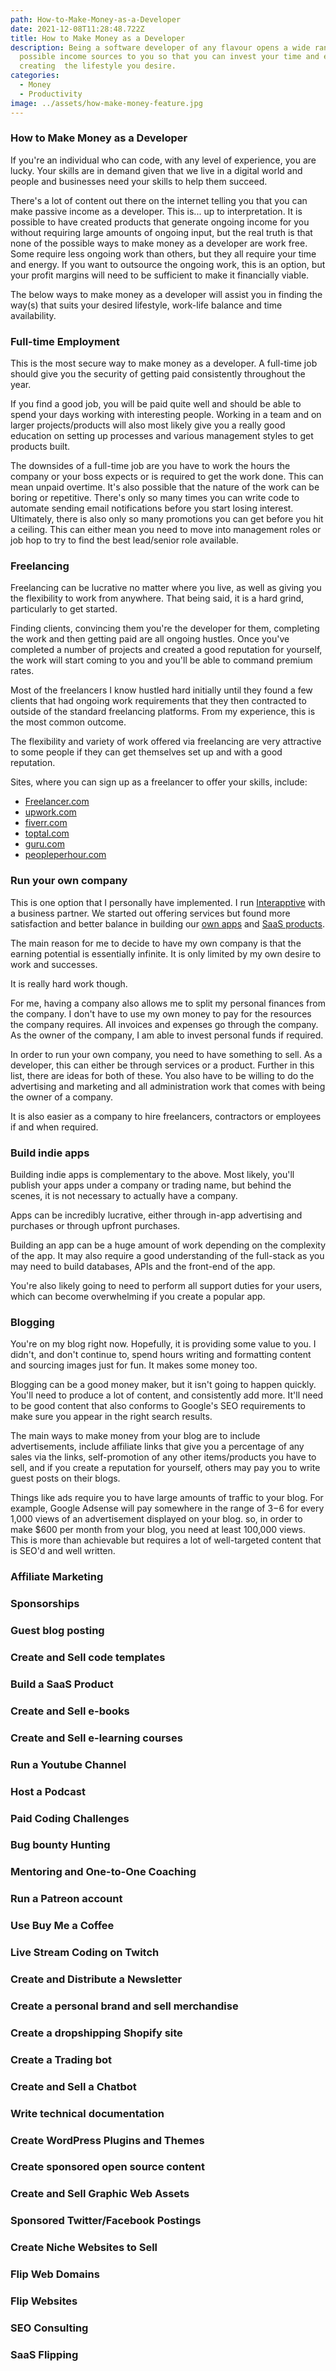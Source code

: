 ```yaml
---
path: How-to-Make-Money-as-a-Developer
date: 2021-12-08T11:28:48.722Z
title: How to Make Money as a Developer
description: Being a software developer of any flavour opens a wide range of
  possible income sources to you so that you can invest your time and energy in
  creating  the lifestyle you desire.
categories:
  - Money
  - Productivity
image: ../assets/how-make-money-feature.jpg
---
```

### How to Make Money as a Developer

If you're an individual who can code, with any level of experience, you are lucky. Your skills are in demand given that we live in a digital world and people and businesses need your skills to help them succeed.

There's a lot of content out there on the internet telling you that you can make passive income as a developer. This is... up to interpretation. It is possible to have created products that generate ongoing income for you without requiring large amounts of ongoing input, but the real truth is that none of the possible ways to make money as a developer are work free. Some require less ongoing work than others, but they all require your time and energy. If you want to outsource the ongoing work, this is an option, but your profit margins will need to be sufficient to make it financially viable.

The below ways to make money as a developer will assist you in finding the way(s) that suits your desired lifestyle, work-life balance and time availability.

### Full-time Employment

This is the most secure way to make money as a developer. A full-time job should give you the security of getting paid consistently throughout the year. 

If you find a good job, you will be paid quite well and should be able to spend your days working with interesting people. Working in a team and on larger projects/products will also most likely give you a really good education on setting up processes and various management styles to get products built.

The downsides of a full-time job are you have to work the hours the company or your boss expects or is required to get the work done. This can mean unpaid overtime. It's also possible that the nature of the work can be boring or repetitive. There's only so many times you can write code to automate sending email notifications before you start losing interest. Ultimately, there is also only so many promotions you can get before you hit a ceiling. This can either mean you need to move into management roles or job hop to try to find the best lead/senior role available. 

### Freelancing

Freelancing can be lucrative no matter where you live, as well as giving you the flexibility to work from anywhere. That being said, it is a hard grind, particularly to get started. 

Finding clients, convincing them you're the developer for them, completing the work and then getting paid are all ongoing hustles. Once you've completed a number of projects and created a good reputation for yourself, the work will start coming to you and you'll be able to command premium rates. 

Most of the freelancers I know hustled hard initially until they found a few clients that had ongoing work requirements that they then contracted to outside of the standard freelancing platforms. From my experience, this is the most common outcome. 

The flexibility and variety of work offered via freelancing are very attractive to some people if they can get themselves set up and with a good reputation.

Sites, where you can sign up as a freelancer to offer your skills, include:

* [Freelancer.com](https://freelancer.com)
* [upwork.com](https://upwork.com)
* [fiverr.com ](https://fiverr.com)
* [toptal.com](https://toptal.com)
* [guru.com](https://guru.com)
* [peopleperhour.com](https://peopleperhour.com)

### Run your own company

This is one option that I personally have implemented. I run [Interapptive](https://www.interapptive.com.au) with a business partner. We started out offering services but found more satisfaction and better balance in building our [own apps](https://play.google.com/store/apps/dev?id=7306544510458352015) and [SaaS products](https://www.defectwise.com.au).

The main reason for me to decide to have my own company is that the earning potential is essentially infinite. It is only limited by my own desire to work and successes. 

It is really hard work though.

For me, having a company also allows me to split my personal finances from the company. I don't have to use my own money to pay for the resources the company requires. All invoices and expenses go through the company. As the owner of the company, I am able to invest personal funds if required.

In order to run your own company, you need to have something to sell. As a developer, this can either be through services or a product. Further in this list, there are ideas for both of these. You also have to be willing to do the advertising and marketing and all administration work that comes with being the owner of a company.

It is also easier as a company to hire freelancers, contractors or employees if and when required.

### Build indie apps

Building indie apps is complementary to the above. Most likely, you'll publish your apps under a company or trading name, but behind the scenes, it is not necessary to actually have a company.

Apps can be incredibly lucrative, either through in-app advertising and purchases or through upfront purchases. 

Building an app can be a huge amount of work depending on the complexity of the app. It may also require a good understanding of the full-stack as you may need to build databases, APIs and the front-end of the app.

You're also likely going to need to perform all support duties for your users, which can become overwhelming if you create a popular app.

### Blogging

You're on my blog right now. Hopefully, it is providing some value to you. I didn't, and don't continue to, spend hours writing and formatting content and sourcing images just for fun. It makes some money too.

Blogging can be a good money maker, but it isn't going to happen quickly. You'll need to produce a lot of content, and consistently add more. It'll need to be good content that also conforms to Google's SEO requirements to make sure you appear in the right search results.

The main ways to make money from your blog are to include advertisements, include affiliate links that give you a percentage of any sales via the links, self-promotion of any other items/products you have to sell, and if you create a reputation for yourself, others may pay you to write guest posts on their blogs. 

Things like ads require you to have large amounts of traffic to your blog. For example, Google Adsense will pay somewhere in the range of $3-$6 for every 1,000 views of an advertisement displayed on your blog. so, in order to make $600 per month from your blog, you need at least 100,000 views. This is more than achievable but requires a lot of well-targeted content that is SEO'd and well written.

### Affiliate Marketing

### Sponsorships

### Guest blog posting

### Create and Sell code templates

### Build a SaaS Product

### Create and Sell e-books

### Create and Sell e-learning courses

### Run a Youtube Channel

### Host a Podcast

### Paid Coding Challenges

### Bug bounty Hunting

### Mentoring and One-to-One Coaching

### Run a Patreon account

### Use Buy Me a Coffee

### Live Stream Coding on Twitch

### Create and Distribute a Newsletter

### Create a personal brand and sell merchandise

### Create a dropshipping Shopify site

### Create a Trading bot

### Create and Sell a Chatbot

### Write technical documentation

### Create WordPress Plugins and Themes

### Create sponsored open source content

### Create and Sell Graphic Web Assets

### Sponsored Twitter/Facebook Postings

### Create Niche Websites to Sell

### Flip Web Domains

### Flip Websites

### SEO Consulting

### SaaS Flipping